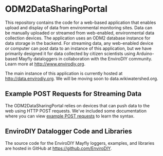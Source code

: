 # ODM2DataSharingPortal
This repository contains the code for a web-based application that enables upload and display of data from environmental monitoring sites. Data can be manually uploaded or streamed from web-enabled, environmental data collection devices. The application uses an ODM2 database instance for data storage in the backend. For streaming data, any web-enabled device or computer can post data to an instance of this application, but we have primarily designed it for data collected by citizen scientists using Arduino-based Mayfly dataloggers in collaboration with the EnviroDIY community. Learn more at http://www.envirodiy.org.

The main instance of this application is currently hosted at http://data.envirodiy.org.
We will be moving soon to data.wikiwatershed.org.

## Example POST Requests for Streaming Data
The ODM2DataSharingPortal relies on devices that can push data to the web using HTTP POST requests. We've included some documentation where you can view [example POST requests](https://github.com/ODM2/ODM2WebSDL/blob/master/doc/example_rest_requests.md) to learn the syntax.

## EnviroDIY Datalogger Code and Libraries
The source code for the EnviroDIY Mayfly loggers, examples, and libraries are hosted in GitHub at https://github.com/EnviroDIY.
